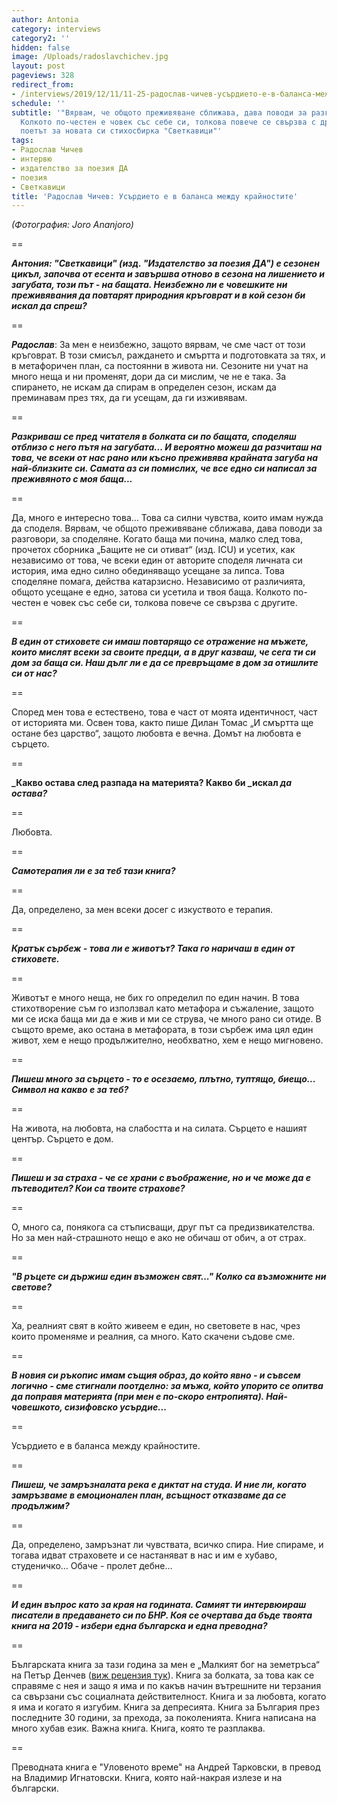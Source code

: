 ```yaml
---
author: Antonia
category: interviews
category2: ''
hidden: false
image: /Uploads/radoslavchichev.jpg
layout: post
pageviews: 328
redirect_from:
- /interviews/2019/12/11/11-25-радослав-чичев-усърдието-е-в-баланса-между-крайностите
schedule: ''
subtitle: '"Вярвам, че общото преживяване сближава, дава поводи за разговори, за споделяне.
  Колкото по-честен е човек със себе си, толкова повече се свързва с другите", споделя
  поетът за новата си стихосбирка "Светкавици"'
tags:
- Радослав Чичев
- интервю
- издателство за поезия ДА
- поезия
- Светкавици
title: 'Радослав Чичев: Усърдието е в баланса между крайностите'
---
```


_(Фотография: Joro Ananjoro)_

\==

_**Антония: "Светкавици" (изд. "Издателство за поезия ДА") е сезонен цикъл, започва от есента и завършва отново в сезона на лишението и загубата, този път - на бащата. Неизбежно ли е човешките ни преживявания да повтарят природния кръговрат и в кой сезон би искал да спреш?**_

\==

_**Радослав**_: За мен е неизбежно, защото вярвам, че сме част от този кръговрат. В този смисъл, раждането и смъртта и подготовката за тях, и в метафоричен план, са постоянни в живота ни. Сезоните ни учат на много неща и ни променят, дори да си мислим, че не е така. За спирането, не искам да спирам в определен сезон, искам да преминавам през тях, да ги усещам, да ги изживявам.

\==

_**Разкриваш се пред читателя в болката си по бащата, споделяш отблизо с него пътя на загубата... И вероятно можеш да разчиташ на това, че всеки от нас рано или късно преживява крайната загуба на най-близките си. Самата аз си помислих, че все едно си написал за преживяното с моя баща...**_

\==

Да, много е интересно това… Това са силни чувства, които имам нужда да споделя. Вярвам, че общото преживяване сближава, дава поводи за разговори, за споделяне. Когато баща ми почина, малко след това, прочетох сборника „Бащите не си отиват“ (изд. ICU) и усетих, как независимо от това, че всеки един от авторите споделя личната си история, има едно силно обединяващо усещане за липса. Това споделяне помага, действа катарзисно. Независимо от различията, общото усещане е едно, затова си усетила и твоя баща. Колкото по-честен е човек със себе си, толкова повече се свързва с другите.

\==

_**В един от стиховете си имаш повтарящо се отражение на мъжете, които мислят всеки за своите предци, а в друг казваш, че сега ти си дом за баща си. Наш дълг ли е да се превръщаме в дом за отишлите си от нас?**_

\==

Според мен това е естествено, това е част от моята идентичност, част от историята ми. Освен това, както пише Дилан Томас „И смъртта ще остане без царство“, защото любовта е вечна. Домът на любовта е сърцето.

\==

**_Какво остава след разпада на материята? Какво би _искал _да остава?_**

\==

Любовта.

\==

_**Самотерапия ли е за теб тази книга?**_

\==

Да, определено, за мен всеки досег с изкуството е терапия. 

\==

_**Кратък сърбеж - това ли е животът? Така го наричаш в един от стиховете.**_

\==

Животът е много неща, не бих го определил по един начин. В това стихотворение съм го използвал като метафора и съжаление, защото ми се иска баща ми да е жив и ми се струва, че много рано си отиде. В същото време, ако остана в метафората, в този сърбеж има цял един живот, хем е нещо продължително, необхватно, хем е нещо мигновено.

\==

_**Пишеш много за сърцето - то е осезаемо, плътно, туптящо, биещо... Символ на какво е за теб?**_

\==

На живота, на любовта, на слабостта и на силата. Сърцето е нашият център. Сърцето е дом.

\==

_**Пишеш и за страха - че се храни с въображение, но и че може да е пътеводител? Кои са твоите страхове?**_

\==

О, много са, понякога са стъписващи, друг път са предизвикателства. Но за мен най-страшното нещо е ако не обичаш от обич, а от страх. 

\==

_**"В ръцете си държиш един възможен свят..." Колко са възможните ни светове?**_

\==

Ха, реалният свят в който живеем е един, но световете в нас, чрез които променяме и реалния, са много. Като скачени съдове сме.

\==

_**В новия си ръкопис имам същия образ, до който явно - и съвсем логично - сме стигнали поотделно: за мъжа, който упорито се опитва да поправя материята (при мен е по-скоро ентропията). Най-човешкото, сизифовско усърдие...**_

\==

Усърдието е в баланса между крайностите.

\==

_**Пишеш, че замръзналата река е диктат на студа. И ние ли, когато замръзваме в емоционален план, всъщност отказваме да се продължим?**_

\==

Да, определено, замръзнат ли чувствата, всичко спира. Ние спираме, и тогава идват страховете и се настаняват в нас и им е хубаво, студеничко… Обаче - пролет дебне…

\==

_**И един въпрос като за края на годината. Самият ти интервюираш писатели в предаването си по БНР. Коя се очертава да бъде твоята книга на 2019 - избери една българска и една преводна?**_

\==

Българската книга за тази година за мен е „Малкият бог на земетръса“ на Петър Денчев ([виж рецензия тук](https://literaturnirazgovori.com/bookreviews/2019/02/19/10-56-%D1%80%D0%B5%D1%86%D0%B5%D0%BD%D0%B7%D0%B8%D1%8F-%D0%BF%D0%B5%D1%82%D1%8A%D1%80-%D0%B4%D0%B5%D0%BD%D1%87%D0%B5%D0%B2-%D0%BC%D0%B0%D0%BB%D0%BA%D0%B8%D1%8F%D1%82-%D0%B1%D0%BE%D0%B3-%D0%BD%D0%B0-%D0%B7%D0%B5%D0%BC%D0%B5%D1%82%D1%80%D1%8A%D1%81%D0%B0-%D1%81%D0%B5%D0%B1%D0%B5%D1%80%D0%B0%D0%B7%D0%B1%D0%B8%D1%80%D0%B0%D0%BD%D0%B5%D1%82%D0%BE-%D0%BA%D0%B0%D1%82%D0%BE-%D0%BF%D0%BE%D0%B7%D0%BD%D0%B0%D0%BD%D0%B8%D0%B5-%D0%B7%D0%B0-%D1%81%D0%BE%D0%B1%D1%81%D1%82%D0%B2%D0%B5%D0%BD%D0%B8%D1%82%D0%B5-%D0%BD%D0%B8-%D0%BA%D0%B0%D1%82%D0%B0%D1%81%D1%82%D1%80%D0%BE%D1%84%D0%B8.html)). Книга за болката, за това как се справяме с нея и защо я има и по какъв начин вътрешните ни терзания са свързани със социалната действителност. Книга и за любовта, когато я има и когато я изгубим. Книга за депресията. Книга за България през последните 30 години, за прехода, за поколенията. Книга написана на много хубав език. Важна книга. Книга, която те разплаква. 

\==

Преводната книга e "Уловеното време" на Андрей Тарковски, в превод на Владимир Игнатовски. Книга, която най-накрая излезе и на български.